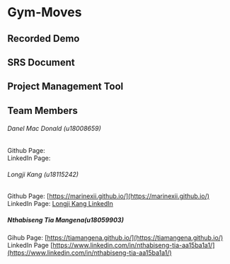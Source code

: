 # Gym-Moves

<!-- Description must be added here -->

## Recorded Demo

<!-- Link to recorded must be added here -->

## SRS Document

<!-- Link to SRS document must be added here -->

## Project Management Tool

<!-- Link to PMT must be here must be added here -->

## Team Members

###### Danel Mac Donald (u18008659)

Github Page: <!-- Need to add my link still --> <br/>
LinkedIn Page: <!-- Need to add my link still --> <br/>

<!-- Need to add my description still -->


<!-- Team members to be from here onwards -->

###### Longji Kang (u18115242)

Github Page: [https://marinexii.github.io/](https://marinexii.github.io/) <br/>
LinkedIn Page: [Longji Kang LinkedIn](https://www.linkedin.com/in/longji-kang-09453a1a7/)

##### Nthabiseng Tia Mangena(u18059903)
Gihub Page: [https://tiamangena.github.io/](https://tiamangena.github.io/)<br/>
LinkedIn Page [https://www.linkedin.com/in/nthabiseng-tia-aa15ba1a1/](https://www.linkedin.com/in/nthabiseng-tia-aa15ba1a1/)
